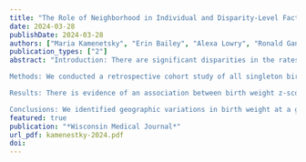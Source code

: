 ```yaml
---
title: "The Role of Neighborhood in Individual and Disparity-Level Factors and Birth Weight in Dane County, Wisconsin"
date: 2024-03-28
publishDate: 2024-03-28
authors: ["Maria Kamenetsky", "Erin Bailey", "Alexa Lowry", "Ronald Gangnon", "Brian Stafeil", "Kara Hoppe"]
publication_types: ["2"]
abstract: "Introduction: There are significant disparities in the rates of maternal and infant morbidity and mortality in the United States – a discrepancy of particular importance in Wisconsin, where Non-Hispanic Black women experience the highest mortality rates in the country. The adverse effects of neighborhood socioeconomic status and geographical distance to obstetrical care outcomes have been demonstrated previously, with poor neighborhood socioeconomic status having been linked to higher rates of preterm births and low birth weight infants, which both increase the risk of neonatal morbidity and mortality. The objective of this study was to investigate the contributions of Area Deprivation Index and geographic location on age-matched birth weight z-scores.

Methods: We conducted a retrospective cohort study of all singleton births >22 weeks’ gestation in Dane County, Wisconsin, from January 2016 through June 2018. Generalized additive models were adjusted for race/ethnicity, cigarette use, delivery route, pregnancy-related or chronic hypertension, pregestational and gestational diabetes, number of prenatal visits, maternal age, total weight gain, and pre-pregnancy body mass index.

Results: There is evidence of an association between birth weight z-score and spatial location (median P value 0.006). With area deprivation, we found no evidence of an association with birth weight z-score (-0.01; 95% CI, -0.03 to 0.01; P = 0.109). Mean birth weight z-scores were lowest (-0.72) in the urban center of Madison, while mean birth weight z-score was highest (0.18) in rural areas near the northeast, southeast, and southwest county borders. We found an effect of race/ethnicity on birth weight.

Conclusions: We identified geographic variations in birth weight at a granular level using census block groups and a holistic measure of deprivation, which can inform targeted public health interventions. The lack of evidence of area deprivation on birth outcomes but significant spatial trends demonstrated continued geographic disparities in our health care systems."
featured: true
publication: "*Wisconsin Medical Journal*"
url_pdf: kamenestky-2024.pdf
doi: 
---
```


